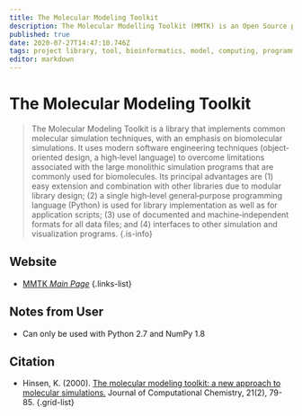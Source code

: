 ```yaml
---
title: The Molecular Modeling Toolkit
description: The Molecular Modelling Toolkit (MMTK) is an Open Source program library for molecular simulation applications.
published: true
date: 2020-07-27T14:47:10.746Z
tags: project library, tool, bioinformatics, model, computing, programming, open source
editor: markdown
---
```


# The Molecular Modeling Toolkit

> The Molecular Modeling Toolkit is a library that implements common molecular simulation techniques, with an emphasis on biomolecular simulations. It uses modern software engineering techniques (object‐oriented design, a high‐level language) to overcome limitations associated with the large monolithic simulation programs that are commonly used for biomolecules. Its principal advantages are (1) easy extension and combination with other libraries due to modular library design; (2) a single high‐level general‐purpose programming language (Python) is used for library implementation as well as for application scripts; (3) use of documented and machine‐independent formats for all data files; and (4) interfaces to other simulation and visualization programs.
{.is-info}

 

## Website 

- [MMTK *Main Page*](http://dirac.cnrs-orleans.fr/MMTK.html)
 {.links-list}

## Notes from User
- Can only be used with Python 2.7 and NumPy 1.8


## Citation 

- Hinsen, K. (2000). [The molecular modeling toolkit: a new approach to molecular simulations.](https://onlinelibrary.wiley.com/doi/full/10.1002/%28SICI%291096-987X%2820000130%2921%3A2%3C79%3A%3AAID-JCC1%3E3.0.CO%3B2-B) Journal of Computational Chemistry, 21(2), 79-85.
{.grid-list}